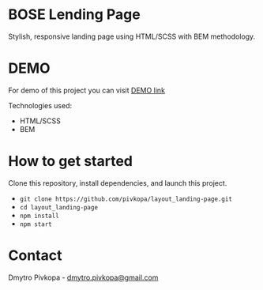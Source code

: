 # BOSE Lending Page

Stylish, responsive landing page using HTML/SCSS with BEM methodology.

# DEMO
For demo of this project you can visit [DEMO link](https://pivkopa.github.io/layout_landing-page/#)

Technologies used:
- HTML/SCSS
- BEM

# How to get started
Clone this repository, install dependencies, and launch this project.

- `git clone https://github.com/pivkopa/layout_landing-page.git`
- `cd layout_landing-page`
- `npm install`
- `npm start`

# Contact
Dmytro Pivkopa - dmytro.pivkopa@gmail.com
